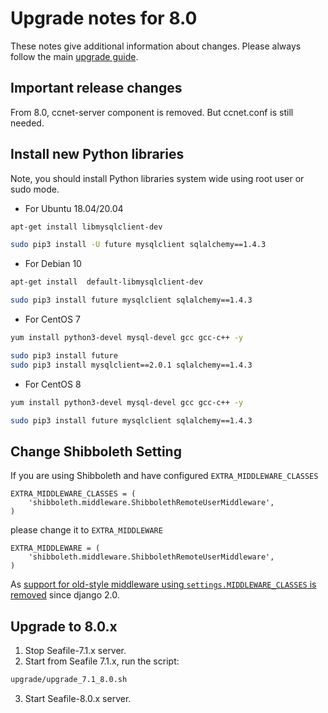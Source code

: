 # Upgrade notes for 8.0

These notes give additional information about changes.
Please always follow the main [upgrade guide](./upgrade.md).

## Important release changes

From 8.0, ccnet-server component is removed. But ccnet.conf is still needed.

## Install new Python libraries

Note, you should install Python libraries system wide using root user or sudo mode.

* For Ubuntu 18.04/20.04

```sh
apt-get install libmysqlclient-dev

sudo pip3 install -U future mysqlclient sqlalchemy==1.4.3
```

* For Debian 10

```sh
apt-get install  default-libmysqlclient-dev 

sudo pip3 install future mysqlclient sqlalchemy==1.4.3
```

* For CentOS 7

```sh
yum install python3-devel mysql-devel gcc gcc-c++ -y

sudo pip3 install future
sudo pip3 install mysqlclient==2.0.1 sqlalchemy==1.4.3
```

* For CentOS 8

```sh
yum install python3-devel mysql-devel gcc gcc-c++ -y

sudo pip3 install future mysqlclient sqlalchemy==1.4.3
```

## Change Shibboleth Setting

If you are using Shibboleth and have configured `EXTRA_MIDDLEWARE_CLASSES`

```
EXTRA_MIDDLEWARE_CLASSES = (
    'shibboleth.middleware.ShibbolethRemoteUserMiddleware',
)
```

please change it to `EXTRA_MIDDLEWARE`

```
EXTRA_MIDDLEWARE = (
    'shibboleth.middleware.ShibbolethRemoteUserMiddleware',
)
```

As [support for old-style middleware using ``settings.MIDDLEWARE_CLASSES`` is removed](https://github.com/django/django/blob/0851933cba7b40e22f5e424c95763dbc27c40aa9/docs/releases/2.0.txt#L854)  since django 2.0.

## Upgrade to 8.0.x

1. Stop Seafile-7.1.x server.
2. Start from Seafile 7.1.x, run the script:

```sh
upgrade/upgrade_7.1_8.0.sh
```

3. Start Seafile-8.0.x server.
